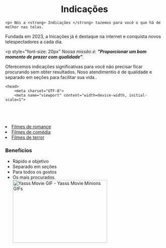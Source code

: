 <body>
    <h1 style="text-align: center">Indicações </h1>

    <p> Nós a <strong> Indicações </strong> tazemos para você o que há de melhor nas telas.
   Fundada em 2023, a Inicações já é destaque na internet e conquista novos telespectadores a cada dia.</p>
    <p style="font-size: 20px" <em> Nossa missão é: <strong>"Proporcionar um bom momento de prazer com qualidade"</strong>.</em></p>
    <p>Oferecemos indicações significativas para você não precisar ficar procurando sem obter resultados. Noso atendimentio é de qualidade e separado em seções para facilitar sua vida..</p>
</body>
<!DOCTYPE html> <html lang = "pt-br">
   
    <head>
        <meta charset="UTF-8">
        <meta name="viewport" content="width=device-width, initial-scale=1">
<!-- <meta name="viewport" content="width=device-width"> -->

<link rel="stylesheet" href="style.css">

</head>

<body>
<header>
<div class="caixa">


<nav>
<ul>

</ul>
</nav>
</div>

<div class="light">
<a href="https://www.alura.com.br/">
<img src="https://www.interlagos.com.br/blog/wp-content/uploads/2020/12/Home-Cinema-Blog-1140x760.jpeg" alt=""></a>
  </div>

</header>

<img alt="" class="banner" src="banner.jpg">
<main>
<section class="principal">
  
  <li><a href="https://syncfiddle.netUpdate README.md/fiddle/-Ni54KT0VjK8SR1wXZrO">Filmes de romance</a></li>
<li><a href="https://syncfiddle.net/fiddle/-Ni54q3EKk3xnVHKYBtk">Filmes de comédia</a></li>
<li><a href="https://syncfiddle.net/fiddle/-Ni54Z9TtibSuhEPYttI">Filmes de terror</a></li>
</ul>
</nav>
</div>
  
  
</p>
</section>
<section class="mapa">

</section>

<section class="beneficios">
<h3 class="titulo-principal">Benefícios</h3>

<div class="conteudo-beneficios">
<ul class="lista-beneficios">
<li class="itens">Rápido e objetivo</li>
<li class="itens">Separado em seções</li>
<li class="itens">Para todos os gostos</li>
<li class="itens">Os mais procurados</li>
<img src="https://media.tenor.com/eEFf6fLA-REAAAAM/yasss-movie.gif" width="300.5" height="200.200" alt="Yasss Movie GIF - Yasss Movie Minions GIFs">

</iframe>
</div>
</section>
</main>

<footer>
<img id="footer-logo"src="img/logo-branco.png" alt="">
